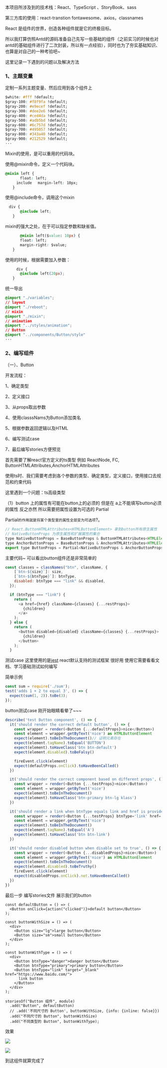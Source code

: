 

本项目所涉及到的技术栈：React、TypeScript 、StoryBook、sass

第三方库的使用：react-transtion fontawesome、axios，classnames

React 是组件的世界，创造各种组件就是它的终极目标。

所以我打算仿照Antd的源码准备自己先写一些基础的组件（之前实习的时候也对antd的基础组件进行了二次封装，所以有一点经验），同时也为了夯实基础知识、也算是对自己的一种考验吧~

这里记录一下遇到的问题以及解决方法

### 1、主题变量

定制一系列主题变量、然后应用到各个组件上

~~~css
$white: #fff !default;
$gray-100: #f8f9fa !default;
$gray-200: #e9ecef !default;
$gray-300: #dee2e6 !default;
$gray-400: #ced4da !default;
$gray-500: #adb5bd !default;
$gray-600: #6c757d !default;
$gray-700: #495057 !default;
$gray-800: #343a40 !default;
$gray-900: #212529 !default;
···
~~~

Mixin的使用，是可以重用的代码块。

使用@mixin命令，定义一个代码块。

~~~ css
@mixin left {
　　　　float: left;
　　　include 　margin-left: 10px;
　　}
~~~

使用@include命令，调用这个mixin

~~~css
　div {
　　　　@include left;
　　}
~~~

mixin的强大之处，在于可以指定参数和缺省值。

~~~css　
　　　　@mixin left($value: 10px) {
　　　　float: left;
　　　　margin-right: $value;
　　}
~~~

使用的时候，根据需要加入参数：

~~~css　　
　　　div {
　　　　@include left(20px);
　　}
~~~

统一导出

~~~ css
@import "./variables";
// layout
@import "./reboot";
// mixin
@import "./mixin";
// animation
@import "../styles/animation";
// Button
@import "../components/Button/style"
···
~~~

### 2、编写组件

（一）、Button

开发流程：

1、确定类型

2、定义接口

3、从props取出参数

4、使用classsNams为Button添加类名

5、根据参数返回逻辑以及HTML

6、编写测试case

7、最后编写stories方便预览

首先需要了解react官方定义的ts类型 例如  ReactNode, FC, ButtonHTMLAttributes,AnchorHTMLAttributes

使用ts时、我们需要考虑到各个参数的类型、确定类型，定义接口，使用接口去规范和约束代码

这里遇到一个问题：ts高级类型

（1）button 上的属性有可能在button上的必须的 但是在 a上不能填写button必须的属性 反之亦然 所以需要把属性设置为可选的 Partial

Partial<T>` 的作用就是将某个类型里的属性全部变为可选项 `?。

~~~js
// React.ButtonHTMLAttributes<HTMLButtonElement> 拿到button所有原生属性
// NativeButtonProps 为原生属性和扩展属性的集合
type NativeButtonProps = BaseButtonProps & ButtonHTMLAttributes<HTMLElement>;
type AnchorButtonProps = BaseButtonProps & AnchorHTMLAttributes<HTMLElement>;
export type ButtonProps = Partial<NativeButtonProps & AnchorButtonProps>;
~~~

主要代码~ 可以看出button组件还是非常简单的 

~~~ js
const classes = classNames("btn", className, {
    [`btn-${size}`]: size,
    [`btn-${btnType}`]: btnType,
    disabled: btnType === "link" && disabled,
  });

  if (btnType === "link") {
    return (
      <a href={href} className={classes} {...restProps}>
        {children}
      </a>
    );
  } else {
    return (
      <button disabled={disabled} className={classes} {...restProps}>
        {children}
      </button>
    );
  }
~~~

测试case  这里使用的是[jest](https://jestjs.bootcss.com/docs//getting-started)  react默认支持的测试框架 很好用 使用它需要看看文档、学习基础测试如何编写

简单示例

~~~js
const sum = require('./sum');
test('adds 1 + 2 to equal 3', () => {
  expect(sum(1, 2)).toBe(3);
});
~~~

button测试case  刚开始眼睛看晕了~~~

~~~js
describe('test Button component', () => {
  it('should render the correct default button', () => {
    const wrapper = render(<Button {...defaultProps}>nice</Button>)
    const element = wrapper.getByText('nice') as HTMLButtonElement
    expect(element).toBeInTheDocument()// 证明元素存在
    expect(element.tagName).toEqual('BUTTON')
    expect(element).toHaveClass('btn btn-default')
    expect(element.disabled).toBeFalsy()

    fireEvent.click(element)
    expect(defaultProps.onClick).toHaveBeenCalled()
  })

  it('should render the correct component based on different props', () => {
    const wrapper = render(<Button {...testProps}>nice</Button>)
    const element = wrapper.getByText('nice')
    expect(element).toBeInTheDocument()
    expect(element).toHaveClass('btn-primary btn-lg klass')
  })

  it('should render a link when btnType equals link and href is provided', () => {
    const wrapper = render(<Button {...testProps} btnType='link' href='https://www.baidu.com/'>nice</Button>)
    const element = wrapper.getByText('nice')
    expect(element).toBeInTheDocument()
    expect(element.tagName).toEqual('A')
    expect(element).toHaveClass('btn btn-link')
  })

  it('should render disabled button when disable set to true', () => {
    const wrapper = render(<Button {...disabledProps}>nice</Button>)
    const element = wrapper.getByText('nice') as HTMLButtonElement
    expect(element).toBeInTheDocument()
    expect(element.disabled).toBeTruthy()
    fireEvent.click(element)
    expect(disabledProps.onClick).not.toHaveBeenCalled()
  })
})

~~~

最后一步 编写stories文件 展示我们的button

~~~
const defaultButton = () => (
  <Button onClick={action("clicked")}>default button</Button>
);

const buttonWithSize = () => (
  <div>
    <Button size="lg">large button</Button>
    <Button size="sm">small button</Button>
  </div>
);

const buttonWithType = () => (
  <div>
    <Button btnType="danger">danger button</Button>
    <Button btnType="primary">primary button</Button>
    <Button btnType="link" target="_blank" href="https://www.baidu.com/">
      link button
    </Button>
  </div>
);

storiesOf("Button 组件", module)
  .add("Button", defaultButton)
  // .add('不同尺寸的 Button', buttonWithSize, {info: {inline: false}})
  .add("不同尺寸的 Button", buttonWithSize)
  .add("不同类型的 Button", buttonWithType);

~~~

效果

![](https://s1.ax1x.com/2020/09/20/woHSvd.jpg)

![](https://s1.ax1x.com/2020/09/20/woHA58.jpg)

到这组件就算完成了













